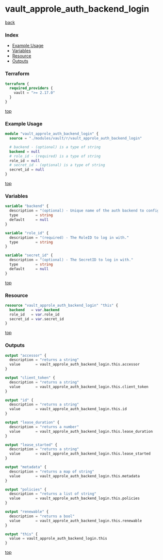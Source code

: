 # vault_approle_auth_backend_login

[back](../vault.md)

### Index

- [Example Usage](#example-usage)
- [Variables](#variables)
- [Resource](#resource)
- [Outputs](#outputs)

### Terraform

```terraform
terraform {
  required_providers {
    vault = ">= 2.17.0"
  }
}
```

[top](#index)

### Example Usage

```terraform
module "vault_approle_auth_backend_login" {
  source = "./modules/vault/r/vault_approle_auth_backend_login"

  # backend - (optional) is a type of string
  backend = null
  # role_id - (required) is a type of string
  role_id = null
  # secret_id - (optional) is a type of string
  secret_id = null
}
```

[top](#index)

### Variables

```terraform
variable "backend" {
  description = "(optional) - Unique name of the auth backend to configure."
  type        = string
  default     = null
}

variable "role_id" {
  description = "(required) - The RoleID to log in with."
  type        = string
}

variable "secret_id" {
  description = "(optional) - The SecretID to log in with."
  type        = string
  default     = null
}
```

[top](#index)

### Resource

```terraform
resource "vault_approle_auth_backend_login" "this" {
  backend   = var.backend
  role_id   = var.role_id
  secret_id = var.secret_id
}
```

[top](#index)

### Outputs

```terraform
output "accessor" {
  description = "returns a string"
  value       = vault_approle_auth_backend_login.this.accessor
}

output "client_token" {
  description = "returns a string"
  value       = vault_approle_auth_backend_login.this.client_token
}

output "id" {
  description = "returns a string"
  value       = vault_approle_auth_backend_login.this.id
}

output "lease_duration" {
  description = "returns a number"
  value       = vault_approle_auth_backend_login.this.lease_duration
}

output "lease_started" {
  description = "returns a string"
  value       = vault_approle_auth_backend_login.this.lease_started
}

output "metadata" {
  description = "returns a map of string"
  value       = vault_approle_auth_backend_login.this.metadata
}

output "policies" {
  description = "returns a list of string"
  value       = vault_approle_auth_backend_login.this.policies
}

output "renewable" {
  description = "returns a bool"
  value       = vault_approle_auth_backend_login.this.renewable
}

output "this" {
  value = vault_approle_auth_backend_login.this
}
```

[top](#index)